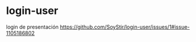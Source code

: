 # login-user
login de presentación 
https://github.com/SoyStir/login-user/issues/1#issue-1105186802
